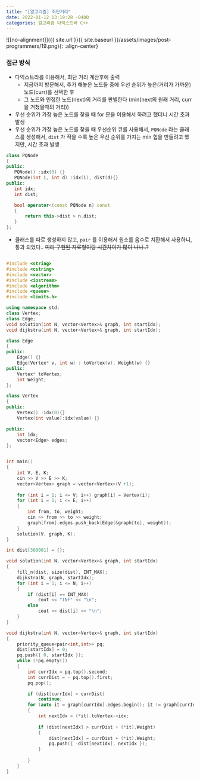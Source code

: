```yaml
---
title: "[알고리즘] 최단거리"
date: 2022-01-12 13:19:28 -0400
categories: 알고리즘 다익스트라 C++
---
```


![[no-alignment]]({{ site.url }}{{ site.baseurl }}/assets/images/post-programmers/19.png){: .align-center}


### 접근 방식

- 다익스트라를 이용해서, 최단 거리 계산후에 출력
  - 지금까지 방문해서, 추가 해놓은 노드들 중에 우선 순위가 높은(거리가 가까운) 노드(curr)를 선택한 후
  - 그 노드와 인접한 노드(next)의 거리를 판별한다 (min(next의 원래 거리, curr을 거쳤을때의 거리))
- 우선 순위가 가장 높은 노드를 찾을 때 for 문을 이용해서 하려고 했더니 시간 초과 발생
- 우선 순위가 가장 높은 노드를 찾을 때 우선순위 큐를 사용해서, `PQNode` 라는 클래스를 생성해서, `dist` 가 작을 수록 높은 우선 순위를 가지는 min 힙을 만들려고 했지만, 시간 초과 발생

```cpp
class PQNode
{
public:
   PQNode() :idx(0) {}
   PQNode(int i, int d) :idx(i), dist(d){}
public:
   int idx;
   int dist;

   bool operator<(const PQNode n) const
   {
       return this->dist > n.dist;
   }
};
```

- 클래스를 따로 생성하지 않고, `pair` 를 이용해서 원소를 음수로 치환해서 사용하니, 통과 되었다.. ~~미리 구현된 자료형이랑 시간차이가 많이 나나..?~~


```cpp

#include <string>
#include <cstring>
#include <vector>
#include <iostream>
#include <algorithm>
#include <queue>
#include <limits.h>

using namespace std;
class Vertex;
class Edge;
void solution(int N, vector<Vertex>& graph, int startIdx);
void dijkstra(int N, vector<Vertex>& graph, int startIdx);

class Edge
{
public:
    Edge() {}
    Edge(Vertex* v, int w) : toVertex(v), Weight(w) {}
public:
    Vertex* toVertex;
    int Weight;
};

class Vertex
{
public:
    Vertex() :idx(0){}
    Vertex(int value):idx(value) {}

public:
    int idx;
    vector<Edge> edges;
};


int main()
{
    int V, E, K;
    cin >> V >> E >> K;
    vector<Vertex> graph = vector<Vertex>(V +1);
    
    for (int i = 1; i <= V; i++) graph[i] = Vertex(i);
    for (int i = 1; i <= E; i++)
    {
        int from, to, weight;
        cin >> from >> to >> weight;
        graph[from].edges.push_back(Edge(&graph[to], weight));
    }
    solution(V, graph, K);
}

int dist[300001] = {};

void solution(int N, vector<Vertex>& graph, int startIdx)
{
    fill_n(dist, size(dist), INT_MAX);
    dijkstra(N, graph, startIdx);
    for (int i = 1; i <= N; i++)
    {
        if (dist[i] == INT_MAX)
            cout << "INF" << "\n";
        else
            cout << dist[i] << "\n";
    }
}

void dijkstra(int N, vector<Vertex>& graph, int startIdx)
{
    priority_queue<pair<int,int>> pq;
    dist[startIdx] = 0;
    pq.push({ 0, startIdx });
    while (!pq.empty())
    {
        int currIdx = pq.top().second;
        int currDist = - pq.top().first;
        pq.pop();

        if (dist[currIdx] < currDist)
            continue;
        for (auto it = graph[currIdx].edges.begin(); it != graph[currIdx].edges.end(); it++)
        {
            int nextIdx = (*it).toVertex->idx;
            
            if (dist[nextIdx] > currDist + (*it).Weight)
            {
                dist[nextIdx] = currDist + (*it).Weight;
                pq.push({ -dist[nextIdx], nextIdx });
            }
 
        }
    }
}
```


